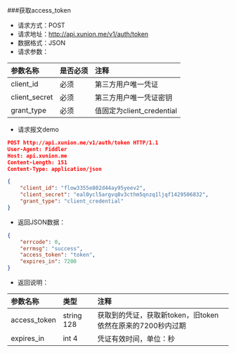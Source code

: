 ###获取access_token
* 请求方式：POST
* 请求地址：http://api.xunion.me/v1/auth/token
* 数据格式：JSON
* 请求参数：

参数名称|是否必须|注释
:------------|:------------|:------------
client_id|必须|第三方用户唯一凭证
client_secret|必须|第三方用户唯一凭证密钥
grant_type | 必须 | 值固定为client_credential

* 请求报文demo

```json
POST http://api.xunion.me/v1/auth/token HTTP/1.1
User-Agent: Fiddler
Host: api.xunion.me
Content-Length: 151
Content-Type: application/json

{
    "client_id": "flow3355e802d44ay95yeev2",
    "client_secret": "eal0ycl5argvq8v3cthm5qnzq1ljqf1429506832",
    "grant_type": "client_credential"
}
```

* 返回JSON数据：

```json
{
    "errcode": 0,
    "errmsg": "success",
    "access_token": "token",
    "expires_in": 7200
}
```
* 返回说明：

参数名称|类型|注释
:------------|:------------|:------------
access_token|string 128|获取到的凭证，获取新token，旧token依然在原来的7200秒内过期
expires_in|int 4|凭证有效时间，单位：秒
